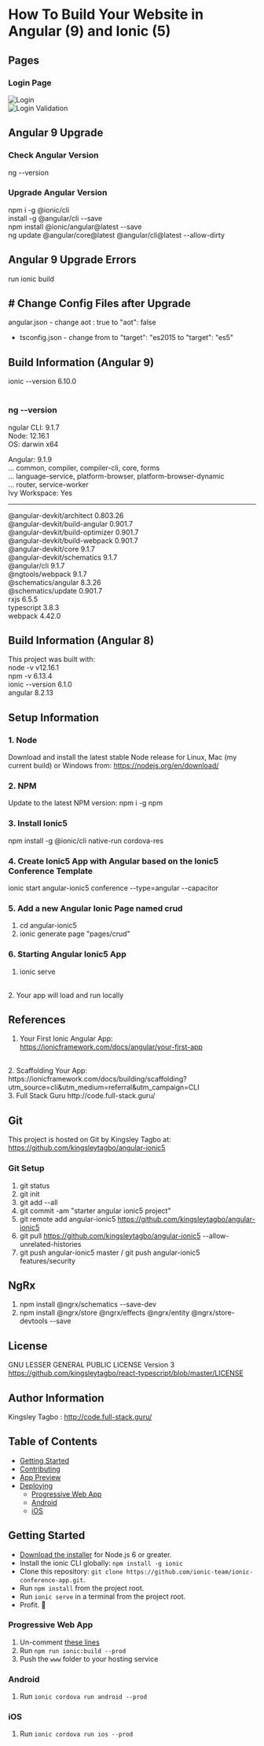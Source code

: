 # How To Build Your Website in Angular (9) and Ionic (5)

## Pages

### Login Page
![Login](src/assets/img/login.png?raw=true "Login Page")
<br />
![Login Validation](src/assets/img/login-validation.png?raw=true "Login Page")

## Angular 9 Upgrade
### Check Angular Version
ng --version  
### Upgrade Angular Version
npm i -g @ionic/cli  <br />
install -g @angular/cli --save  <br />
npm install @ionic/angular@latest --save  <br />
ng update @angular/core@latest @angular/cli@latest --allow-dirty  <br />

## Angular 9 Upgrade Errors
run ionic build   
## # Change Config Files after Upgrade
angular.json - change aot : true to "aot": false  <br />
- tsconfig.json - change from to "target": "es2015 to "target": "es5"  <br />

## Build Information (Angular 9)
ionic --version 6.10.0 <br />
<br />
### ng --version <br />

ngular CLI: 9.1.7  <br />
Node: 12.16.1  <br />
OS: darwin x64 <br />

Angular: 9.1.9  
... common, compiler, compiler-cli, core, forms  <br />
... language-service, platform-browser, platform-browser-dynamic  <br />
... router, service-worker  <br />
Ivy Workspace: Yes  <br />

-----------------------------------------------------------
@angular-devkit/architect         0.803.26  <br />
@angular-devkit/build-angular     0.901.7  <br />
@angular-devkit/build-optimizer   0.901.7  <br />
@angular-devkit/build-webpack     0.901.7  <br />
@angular-devkit/core              9.1.7  <br />
@angular-devkit/schematics        9.1.7  <br />
@angular/cli                      9.1.7  <br />
@ngtools/webpack                  9.1.7 <br /> 
@schematics/angular               8.3.26  <br />
@schematics/update                0.901.7  <br />
rxjs                              6.5.5  <br />
typescript                        3.8.3  <br />
webpack                           4.42.0  <br />


## Build Information (Angular 8)
This project was built with: 
<br />
node -v v12.16.1
<br />
npm -v 6.13.4
<br />
ionic --version 6.1.0
<br />
angular 8.2.13

## Setup Information
### 1. Node
Download and install the latest stable Node release for Linux, Mac (my current build) or Windows from: 
https://nodejs.org/en/download/

### 2. NPM
Update to the latest NPM version: npm i -g npm

### 3. Install Ionic5
npm install -g @ionic/cli native-run cordova-res

### 4. Create Ionic5 App with Angular based on the Ionic5 Conference Template
ionic start angular-ionic5 conference --type=angular --capacitor

### 5. Add a new Angular Ionic Page named crud
1. cd angular-ionic5<br />
2. ionic generate page "pages/crud"

### 6. Starting Angular Ionic5 App
1. ionic serve
<br />
2. Your app will load and run locally


## References
1. Your First Ionic Angular App: 
https://ionicframework.com/docs/angular/your-first-app
<br />
2. Scaffolding Your App: 
https://ionicframework.com/docs/building/scaffolding?utm_source=cli&utm_medium=referral&utm_campaign=CLI
<br />
3. Full Stack Guru
http://code.full-stack.guru/


## Git
This project is hosted on Git by Kingsley Tagbo at: https://github.com/kingsleytagbo/angular-ionic5

### Git Setup
1. git status<br />
2. git init<br />
3. git add --all<br />
4. git commit -am "starter angular ionic5 project" <br />
5. git remote add angular-ionic5 https://github.com/kingsleytagbo/angular-ionic5
6. git pull https://github.com/kingsleytagbo/angular-ionic5 --allow-unrelated-histories
7. git push angular-ionic5 master / git push angular-ionic5 features/security

## NgRx
1. npm install @ngrx/schematics --save-dev 
2. npm install @ngrx/store @ngrx/effects @ngrx/entity @ngrx/store-devtools --save

## License
GNU LESSER GENERAL PUBLIC LICENSE Version 3
https://github.com/kingsleytagbo/react-typescript/blob/master/LICENSE

## Author Information
Kingsley Tagbo : http://code.full-stack.guru/ 


## Table of Contents
- [Getting Started](#getting-started)
- [Contributing](#contributing)
- [App Preview](#app-preview)
- [Deploying](#deploying)
  - [Progressive Web App](#progressive-web-app)
  - [Android](#android)
  - [iOS](#ios)


## Getting Started

* [Download the installer](https://nodejs.org/) for Node.js 6 or greater.
* Install the ionic CLI globally: `npm install -g ionic`
* Clone this repository: `git clone https://github.com/ionic-team/ionic-conference-app.git`.
* Run `npm install` from the project root.
* Run `ionic serve` in a terminal from the project root.
* Profit. :tada:

### Progressive Web App

1. Un-comment [these lines](https://github.com/ionic-team/ionic2-app-base/blob/master/src/index.html#L21)
2. Run `npm run ionic:build --prod`
3. Push the `www` folder to your hosting service

### Android

1. Run `ionic cordova run android --prod`

### iOS

1. Run `ionic cordova run ios --prod`
